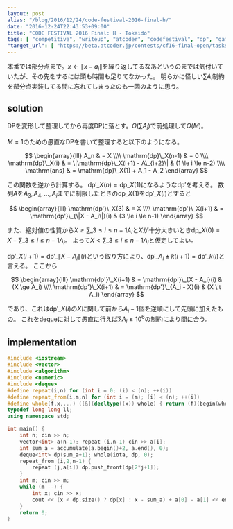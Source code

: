 ```yaml
---
layout: post
alias: "/blog/2016/12/24/code-festival-2016-final-h/"
date: "2016-12-24T22:43:53+09:00"
title: "CODE FESTIVAL 2016 Final: H - Tokaido"
tags: [ "competitive", "writeup", "atcoder", "codefestival", "dp", "game" ]
"target_url": [ "https://beta.atcoder.jp/contests/cf16-final-open/tasks/codefestival_2016_final_h" ]
---
```


本番では部分点まで。$x \gets \|x - a_i\|$を繰り返してるなあというのまでは気付いていたが、その先をするには頭も時間も足りてなかった。
明らかに怪しい$\sum A_i$制約を部分点実装してる間に忘れてしまったのも一因のように思う。

## solution

DPを変形して整理してから再度DPに落とす。$O(\sum A_i)$で前処理して$O(M)$。

$M = 1$のための愚直なDPを書いて整理すると以下のようになる。

$$ \begin{array}{lll}
A_n & = X \\\\
\mathrm{dp}\_X(n-1) & = 0 \\\\
\mathrm{dp}\_X(i) & = \|\mathrm{dp}\_X(i+1) - A\_{i+2}\| & (1 \le i \le n-2) \\\\
\mathrm{ans}   & = \mathrm{dp}\_X(1) + A_1 - A_2
\end{array} $$

この関数を逆から計算する。
$\mathrm{dp'}\_X(n) = \mathrm{dp}\_X(1)$になるような$\mathrm{dp'}$を考える。
数列$A$を$A_3, A_4, \dots, A_i$までに制限したときの$\mathrm{dp}\_X(1)$を$\mathrm{dp'}\_X(i)$とすると

$$ \begin{array}{lll}
\mathrm{dp'}\_X(3) & = X \\\\
\mathrm{dp'}\_X(i+1) & = \mathrm{dp'}\_{\|X - A_i\|}(i) & (3 \le i \le n-1)
\end{array} $$

また、絶対値の性質から$X \ge \sum\_{3 \le i \le n-1} A_i$と$X$が十分大きいとき$\mathrm{dp}\_X(0) = X - \sum\_{3 \le i \le n-1} A_i$。
よって$X \lt \sum\_{3 \le i \le n-1} A_i$と仮定してよい。

$\mathrm{dp'}\_X(i+1) = \mathrm{dp'}\_{\|X - A_i\|}(i)$という取り方により、$\mathrm{dp'}\_{A_i \pm k}(i+1) = \mathrm{dp'}\_k(i)$と言える。
ここから

$$ \begin{array}{lll}
\mathrm{dp'}\_X(i+1) & = \mathrm{dp'}\_{X - A_i}(i) & (X \ge A_i) \\\\
\mathrm{dp'}\_X(i+1) & = \mathrm{dp'}\_{A_i - X}(i) & (X \lt A_i)
\end{array} $$

であり、これは$\mathrm{dp'}\_X(i)$の$X$に関して前から$A_i-1$個を逆順にして先頭に加えたもの。
これをdequeに対して愚直に行えば$\sum A_i \le 10^6$の制約により間に合う。

## implementation

``` c++
#include <iostream>
#include <vector>
#include <algorithm>
#include <numeric>
#include <deque>
#define repeat(i,n) for (int i = 0; (i) < (n); ++(i))
#define repeat_from(i,m,n) for (int i = (m); (i) < (n); ++(i))
#define whole(f,x,...) ([&](decltype((x)) whole) { return (f)(begin(whole), end(whole), ## __VA_ARGS__); })(x)
typedef long long ll;
using namespace std;

int main() {
    int n; cin >> n;
    vector<int> a(n-1); repeat (i,n-1) cin >> a[i];
    int sum_a = accumulate(a.begin()+2, a.end(), 0);
    deque<int> dp(sum_a+1); whole(iota, dp, 0);
    repeat_from (i,2,n-1) {
        repeat (j,a[i]) dp.push_front(dp[2*j+1]);
    }
    int m; cin >> m;
    while (m --) {
        int x; cin >> x;
        cout << (x < dp.size() ? dp[x] : x - sum_a) + a[0] - a[1] << endl;
    }
    return 0;
}
```
